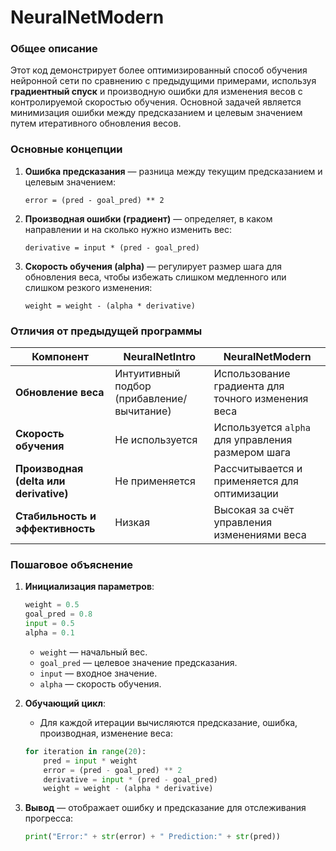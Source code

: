 # NeuralNetModern

### Общее описание
Этот код демонстрирует более оптимизированный способ обучения нейронной сети по сравнению с предыдущими примерами, используя **градиентный спуск** и производную ошибки для изменения весов с контролируемой скоростью обучения. Основной задачей является минимизация ошибки между предсказанием и целевым значением путем итеративного обновления весов.

### Основные концепции
1. **Ошибка предсказания** — разница между текущим предсказанием и целевым значением:
   ```
   error = (pred - goal_pred) ** 2
   ```
   
2. **Производная ошибки (градиент)** — определяет, в каком направлении и на сколько нужно изменить вес:
   ```
   derivative = input * (pred - goal_pred)
   ```

3. **Скорость обучения (alpha)** — регулирует размер шага для обновления веса, чтобы избежать слишком медленного или слишком резкого изменения:
   ```
   weight = weight - (alpha * derivative)
   ```

### Отличия от предыдущей программы
| Компонент                              | NeuralNetIntro                          | NeuralNetModern                                 |
|----------------------------------------|--------------------------------------------|----------------------------------------------------|
| **Обновление веса**                    | Интуитивный подбор (прибавление/вычитание) | Использование градиента для точного изменения веса |
| **Скорость обучения**                  | Не используется                            | Используется `alpha` для управления размером шага  |
| **Производная (delta или derivative)** | Не применяется                             | Рассчитывается и применяется для оптимизации       |
| **Стабильность и эффективность**       | Низкая                                     | Высокая за счёт управления изменениями веса        |

### Пошаговое объяснение
1. **Инициализация параметров**:
   ```python
   weight = 0.5
   goal_pred = 0.8
   input = 0.5
   alpha = 0.1
   ```
   - `weight` — начальный вес.
   - `goal_pred` — целевое значение предсказания.
   - `input` — входное значение.
   - `alpha` — скорость обучения.

2. **Обучающий цикл**:
   - Для каждой итерации вычисляются предсказание, ошибка, производная, изменение веса:
   ```python
   for iteration in range(20):
       pred = input * weight
       error = (pred - goal_pred) ** 2
       derivative = input * (pred - goal_pred)
       weight = weight - (alpha * derivative)
   ```

3. **Вывод** — отображает ошибку и предсказание для отслеживания прогресса:
   ```python
   print("Error:" + str(error) + " Prediction:" + str(pred))
   ```

